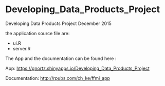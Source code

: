 # Developing_Data_Products_Project
Developing Data Products Project December 2015

the application source file are:

* ui.R
* server.R

The App and the documentation can be found here :

App:  https://gnortz.shinyapps.io/Developing_Data_Products_Project

Documentation: http://rpubs.com/ch_ke/ffmi_app
